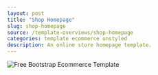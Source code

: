 ```yaml
---
layout: post
title: "Shop Homepage"
slug: shop-homepage
source: /template-overviews/shop-homepage
categories: template ecommerce unstyled
description: An online store homepage template.
---
```


<img src="/assets/img/templates/shop-homepage.jpg" class="img-responsive" alt="Free Bootstrap Ecommerce Template">